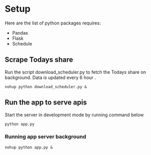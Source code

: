 # Setup

Here are the list of python packages requires:
- Pandas
- Flask
- Schedule

## Scrape Todays share
Run the script download_scheduler.py to fetch the Todays share on background. Data is updated every 6 hour .

```
nohup python download_scheduler.py &

```

## Run the app to serve apis

Start the server in development mode by running command below
```
python app.py
``` 

### Running  app server background
```
nohup python app.py &
```
